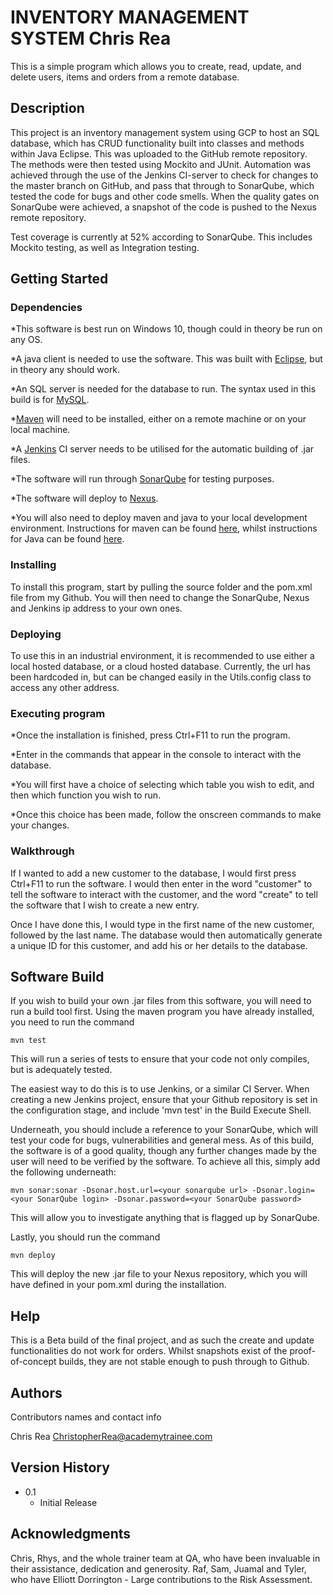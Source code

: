 # INVENTORY MANAGEMENT SYSTEM Chris Rea

This is a simple program which allows you to create, read, update, and delete users, items and orders from a remote database.

## Description

This project is an inventory management system using GCP to host an SQL database,
which has CRUD functionality built into classes and methods within Java Eclipse.
This was uploaded to the GitHub remote repository. The methods were then tested using Mockito and JUnit. 
Automation was achieved through the use of the Jenkins CI-server to check for changes to the master branch on GitHub,
and pass that through to SonarQube, which tested the code for bugs and other code smells.
When the quality gates on SonarQube were achieved, a snapshot of the code is pushed to the Nexus remote repository.


Test coverage is currently at 52% according to SonarQube. This includes Mockito testing, as well as Integration testing.

## Getting Started

### Dependencies

*This software is best run on Windows 10, though could in theory be run on any OS.

*A java client is needed to use the software. This was built with [Eclipse](https://www.eclipse.org/downloads/packages/), but in theory any should work.

*An SQL server is needed for the database to run. The syntax used in this build is for [MySQL](https://dev.mysql.com/downloads/workbench/).

*[Maven](https://maven.apache.org/download.cgi) will need to be installed, either on a remote machine or on your local machine.

*A [Jenkins](https://jenkins.io/download/) CI server needs to be utilised for the automatic building of .jar files.

*The software will run through [SonarQube](https://www.sonarqube.org/downloads/) for testing purposes.

*The software will deploy to [Nexus](https://www.sonatype.com/download-nexus-repository-trial?hsCtaTracking=387944e4-949c-403c-a489-bd67e7c31a2a%7Ca59637d2-4904-4eb5-9a0b-5d380c65bf51).

*You will also need to deploy maven and java to your local development environment. Instructions for maven can be found [here](https://tutorials.visualstudio.com/Java/hello-world/install-maven), whilst instructions for Java can be found [here](https://www.javatpoint.com/how-to-set-path-in-java).

### Installing

To install this program, start by pulling the source folder and the pom.xml file from my Github. You will then need to change the
SonarQube, Nexus and Jenkins ip address to your own ones.

### Deploying

To use this in an industrial environment, it is recommended to use either a local hosted database, or a cloud hosted database.
Currently, the url has been hardcoded in, but can be changed easily in the Utils.config class to access any other address.

### Executing program

*Once the installation is finished, press Ctrl+F11 to run the program.

*Enter in the commands that appear in the console to interact with the database. 

*You will first have a choice of selecting which table you wish to edit, and then which function you wish to run.

*Once this choice has been made, follow the onscreen commands to make your changes.

### Walkthrough
If I wanted to add a new customer to the database, I would first press Ctrl+F11 to run the software.
I would then enter in the word "customer" to tell the software to interact with the customer, and
the word "create" to tell the software that I wish to create a new entry.

Once I have done this, I would type in the first name of the new customer, followed by the last name.
The database would then automatically generate a unique ID for this customer, and add his or her details to the database.

## Software Build

If you wish to build your own .jar files from this software, you will need to run a build tool first.
Using the maven program you have already installed, you need to run the command 
```
mvn test
```

This will run a series of tests to ensure that your code not only compiles, but is adequately tested.

The easiest way to do this is to use Jenkins, or a similar CI Server. When creating a new Jenkins project,
ensure that your Github repository is set in the configuration stage, and include 'mvn test' in the Build Execute Shell.

Underneath, you should include a reference to your SonarQube, which will test your code for bugs, vulnerabilities and
general mess. As of this build, the software is of a good quality, though any further changes made by the user
will need to be verified by the software. To achieve all this, simply add the following underneath:
```
mvn sonar:sonar -Dsonar.host.url=<your sonarqube url> -Dsonar.login=<your SonarQube login> -Dsonar.password=<your SonarQube password>  
```
This will allow you to investigate anything that is flagged up by SonarQube.

Lastly, you should run the command
```
mvn deploy
```

This will deploy the new .jar file to your Nexus repository, which you will have defined in your pom.xml during the installation.


## Help

This is a Beta build of the final project, and as such the create and update functionalities do not work
for orders. Whilst snapshots exist of the proof-of-concept builds, they are not stable enough to push through to Github.

## Authors

Contributors names and contact info

Chris Rea
ChristopherRea@academytrainee.com

## Version History

* 0.1
    * Initial Release

## Acknowledgments

Chris, Rhys, and the whole trainer team at QA, who have been invaluable in their assistance, dedication and generosity.
Raf, Sam, Juamal and Tyler, who have 
Elliott Dorrington - Large contributions to the Risk Assessment.
